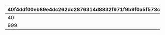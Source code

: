 |40f4ddf00eb89e4dc262dc2876314d8832f971f9b9f0a5f573ca14db732a4455|bda4025de9a85e2f4987ba207df463fc08728de257e25a41ef4fa8a2d926ec65|44f80c578a668281d50622bbf015542d4ccec692e52722e290144660993798a1|dbd2f9d1997967b718c05f168e8f1410e1f95edd129e3dfd427540ee158f69f6|0258230bafe334562fc7acb0d0d316acd6a98a086be2ef871815a6c55c316899|
| --- | --- | --- | --- | --- |
|40|2|1|1|9|
|999|2|2|1|10|